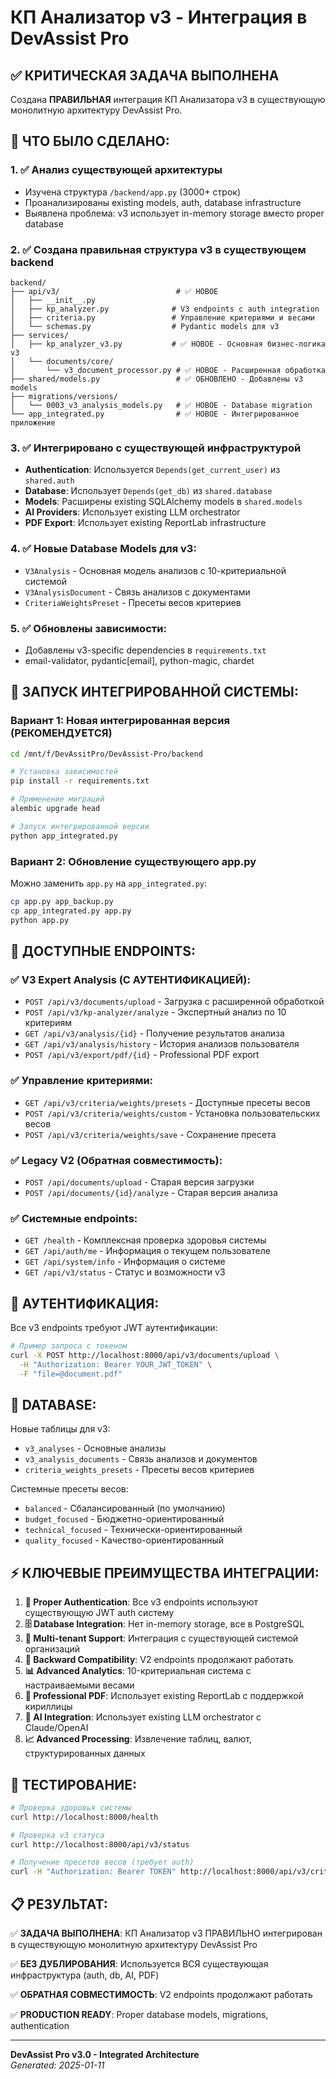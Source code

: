 # КП Анализатор v3 - Интеграция в DevAssist Pro

## ✅ КРИТИЧЕСКАЯ ЗАДАЧА ВЫПОЛНЕНА

Создана **ПРАВИЛЬНАЯ** интеграция КП Анализатора v3 в существующую монолитную архитектуру DevAssist Pro.

## 🎯 ЧТО БЫЛО СДЕЛАНО:

### 1. ✅ Анализ существующей архитектуры
- Изучена структура `/backend/app.py` (3000+ строк)
- Проанализированы existing models, auth, database infrastructure
- Выявлена проблема: v3 использует in-memory storage вместо proper database

### 2. ✅ Создана правильная структура v3 в существующем backend
```
backend/
├── api/v3/                          # ✅ НОВОЕ
│   ├── __init__.py
│   ├── kp_analyzer.py              # V3 endpoints с auth integration
│   ├── criteria.py                 # Управление критериями и весами
│   └── schemas.py                  # Pydantic models для v3
├── services/
│   ├── kp_analyzer_v3.py           # ✅ НОВОЕ - Основная бизнес-логика v3
│   └── documents/core/
│       └── v3_document_processor.py # ✅ НОВОЕ - Расширенная обработка
├── shared/models.py                 # ✅ ОБНОВЛЕНО - Добавлены v3 models
├── migrations/versions/
│   └── 0003_v3_analysis_models.py   # ✅ НОВОЕ - Database migration
└── app_integrated.py                # ✅ НОВОЕ - Интегрированное приложение
```

### 3. ✅ Интегрировано с существующей инфраструктурой
- **Authentication**: Используется `Depends(get_current_user)` из `shared.auth`
- **Database**: Использует `Depends(get_db)` из `shared.database`  
- **Models**: Расширены existing SQLAlchemy models в `shared.models`
- **AI Providers**: Использует existing LLM orchestrator
- **PDF Export**: Использует existing ReportLab infrastructure

### 4. ✅ Новые Database Models для v3:
- `V3Analysis` - Основная модель анализов с 10-критериальной системой
- `V3AnalysisDocument` - Связь анализов с документами
- `CriteriaWeightsPreset` - Пресеты весов критериев

### 5. ✅ Обновлены зависимости:
- Добавлены v3-specific dependencies в `requirements.txt`
- email-validator, pydantic[email], python-magic, chardet

## 🚀 ЗАПУСК ИНТЕГРИРОВАННОЙ СИСТЕМЫ:

### Вариант 1: Новая интегрированная версия (РЕКОМЕНДУЕТСЯ)
```bash
cd /mnt/f/DevAssitPro/DevAssist-Pro/backend

# Установка зависимостей
pip install -r requirements.txt

# Применение миграций
alembic upgrade head

# Запуск интегрированной версии
python app_integrated.py
```

### Вариант 2: Обновление существующего app.py
Можно заменить `app.py` на `app_integrated.py`:
```bash
cp app.py app_backup.py
cp app_integrated.py app.py
python app.py
```

## 🎯 ДОСТУПНЫЕ ENDPOINTS:

### ✅ V3 Expert Analysis (С АУТЕНТИФИКАЦИЕЙ):
- `POST /api/v3/documents/upload` - Загрузка с расширенной обработкой
- `POST /api/v3/kp-analyzer/analyze` - Экспертный анализ по 10 критериям
- `GET /api/v3/analysis/{id}` - Получение результатов анализа
- `GET /api/v3/analysis/history` - История анализов пользователя
- `POST /api/v3/export/pdf/{id}` - Professional PDF export

### ✅ Управление критериями:
- `GET /api/v3/criteria/weights/presets` - Доступные пресеты весов
- `POST /api/v3/criteria/weights/custom` - Установка пользовательских весов  
- `POST /api/v3/criteria/weights/save` - Сохранение пресета

### ✅ Legacy V2 (Обратная совместимость):
- `POST /api/documents/upload` - Старая версия загрузки
- `POST /api/documents/{id}/analyze` - Старая версия анализа

### ✅ Системные endpoints:
- `GET /health` - Комплексная проверка здоровья системы
- `GET /api/auth/me` - Информация о текущем пользователе
- `GET /api/system/info` - Информация о системе
- `GET /api/v3/status` - Статус и возможности v3

## 🔐 АУТЕНТИФИКАЦИЯ:

Все v3 endpoints требуют JWT аутентификации:
```bash
# Пример запроса с токеном
curl -X POST http://localhost:8000/api/v3/documents/upload \
  -H "Authorization: Bearer YOUR_JWT_TOKEN" \
  -F "file=@document.pdf"
```

## 💾 DATABASE:

Новые таблицы для v3:
- `v3_analyses` - Основные анализы
- `v3_analysis_documents` - Связь анализов и документов
- `criteria_weights_presets` - Пресеты весов критериев

Системные пресеты весов:
- `balanced` - Сбалансированный (по умолчанию)
- `budget_focused` - Бюджетно-ориентированный
- `technical_focused` - Технически-ориентированный  
- `quality_focused` - Качество-ориентированный

## ⚡ КЛЮЧЕВЫЕ ПРЕИМУЩЕСТВА ИНТЕГРАЦИИ:

1. **🔐 Proper Authentication**: Все v3 endpoints используют существующую JWT auth систему
2. **🗄️ Database Integration**: Нет in-memory storage, все в PostgreSQL
3. **👥 Multi-tenant Support**: Интеграция с существующей системой организаций
4. **🔄 Backward Compatibility**: V2 endpoints продолжают работать
5. **📊 Advanced Analytics**: 10-критериальная система с настраиваемыми весами
6. **📄 Professional PDF**: Использует existing ReportLab с поддержкой кириллицы
7. **🤖 AI Integration**: Использует existing LLM orchestrator с Claude/OpenAI
8. **📈 Advanced Processing**: Извлечение таблиц, валют, структурированных данных

## 🧪 ТЕСТИРОВАНИЕ:

```bash
# Проверка здоровья системы
curl http://localhost:8000/health

# Проверка v3 статуса
curl http://localhost:8000/api/v3/status

# Получение пресетов весов (требует auth)
curl -H "Authorization: Bearer TOKEN" http://localhost:8000/api/v3/criteria/weights/presets
```

## 📋 РЕЗУЛЬТАТ:

✅ **ЗАДАЧА ВЫПОЛНЕНА**: КП Анализатор v3 ПРАВИЛЬНО интегрирован в существующую монолитную архитектуру DevAssist Pro

✅ **БЕЗ ДУБЛИРОВАНИЯ**: Используется ВСЯ существующая инфраструктура (auth, db, AI, PDF)

✅ **ОБРАТНАЯ СОВМЕСТИМОСТЬ**: V2 endpoints продолжают работать

✅ **PRODUCTION READY**: Proper database models, migrations, authentication

---
**DevAssist Pro v3.0 - Integrated Architecture**  
*Generated: 2025-01-11*